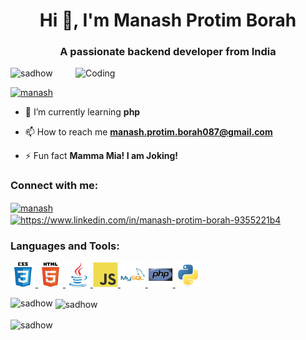 
<h1 align="center">Hi 👋, I'm Manash Protim Borah</h1>
<h3 align="center">A passionate backend developer from India</h3>

<img align="right" alt="Coding" width="400" src="https://media1.giphy.com/media/qgQUggAC3Pfv687qPC/giphy.gif?cid=ecf05e47s3gxcrlalxm72z16i2svvvzby5f4znmbt41ef2nl&rid=giphy.gif&ct=g">

<p align="left"> <img src="https://komarev.com/ghpvc/?username=sadhow&label=Profile%20views&color=0e75b6&style=flat" alt="sadhow" /> </p>

<p align="left"> <a href="https://twitter.com/manash" target="blank"><img src="https://img.shields.io/twitter/follow/manash?logo=twitter&style=for-the-badge" alt="manash" /></a> </p>

- 🌱 I’m currently learning **php**

- 📫 How to reach me **manash.protim.borah087@gmail.com**

- ⚡ Fun fact **Mamma Mia! I am Joking!**

<h3 align="left">Connect with me:</h3>
<p align="left">
<a href="https://twitter.com/manash" target="blank"><img align="center" src="https://raw.githubusercontent.com/rahuldkjain/github-profile-readme-generator/master/src/images/icons/Social/twitter.svg" alt="manash" height="30" width="40" /></a>
<a href="https://linkedin.com/in/https://www.linkedin.com/in/manash-protim-borah-9355221b4" target="blank"><img align="center" src="https://raw.githubusercontent.com/rahuldkjain/github-profile-readme-generator/master/src/images/icons/Social/linked-in-alt.svg" alt="https://www.linkedin.com/in/manash-protim-borah-9355221b4" height="30" width="40" /></a>
</p>

<h3 align="left">Languages and Tools:</h3>
<p align="left"> <a href="https://www.w3schools.com/css/" target="_blank" rel="noreferrer"> <img src="https://raw.githubusercontent.com/devicons/devicon/master/icons/css3/css3-original-wordmark.svg" alt="css3" width="40" height="40"/> </a> <a href="https://www.w3.org/html/" target="_blank" rel="noreferrer"> <img src="https://raw.githubusercontent.com/devicons/devicon/master/icons/html5/html5-original-wordmark.svg" alt="html5" width="40" height="40"/> </a> <a href="https://www.java.com" target="_blank" rel="noreferrer"> <img src="https://raw.githubusercontent.com/devicons/devicon/master/icons/java/java-original.svg" alt="java" width="40" height="40"/> </a> <a href="https://developer.mozilla.org/en-US/docs/Web/JavaScript" target="_blank" rel="noreferrer"> <img src="https://raw.githubusercontent.com/devicons/devicon/master/icons/javascript/javascript-original.svg" alt="javascript" width="40" height="40"/> </a> <a href="https://www.mysql.com/" target="_blank" rel="noreferrer"> <img src="https://raw.githubusercontent.com/devicons/devicon/master/icons/mysql/mysql-original-wordmark.svg" alt="mysql" width="40" height="40"/> </a> <a href="https://www.php.net" target="_blank" rel="noreferrer"> <img src="https://raw.githubusercontent.com/devicons/devicon/master/icons/php/php-original.svg" alt="php" width="40" height="40"/> </a> <a href="https://www.python.org" target="_blank" rel="noreferrer"> <img src="https://raw.githubusercontent.com/devicons/devicon/master/icons/python/python-original.svg" alt="python" width="40" height="40"/> </a> </p>

<p><img align="left" src="https://github-readme-stats.vercel.app/api/top-langs?username=sadhow&show_icons=true&locale=en&layout=compact" alt="sadhow" /></p>

<p>&nbsp;<img align="center" src="https://github-readme-stats.vercel.app/api?username=sadhow&show_icons=true&locale=en" alt="sadhow" /></p>

<p><img align="center" src="https://github-readme-streak-stats.herokuapp.com/?user=sadhow&" alt="sadhow" /></p>

